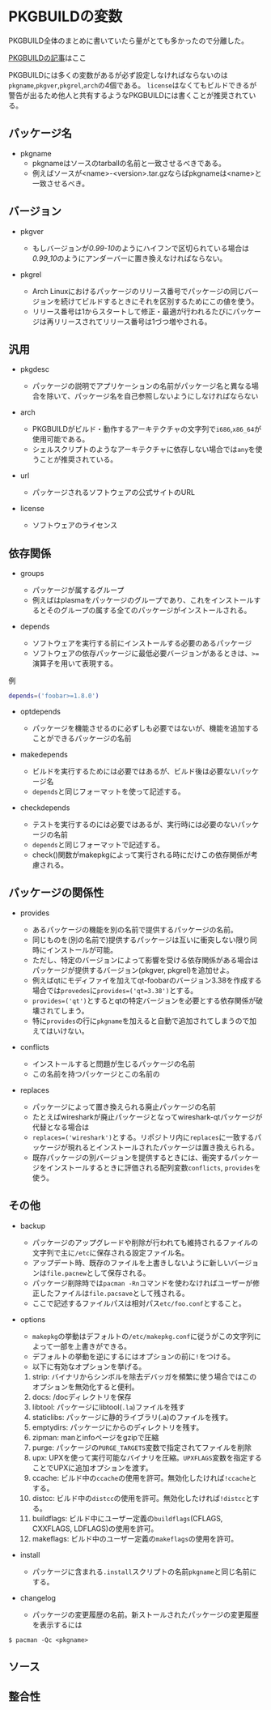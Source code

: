 # PKGBUILDの変数

PKGBUILD全体のまとめに書いていたら量がとても多かったので分離した。

[PKGBUILDの記事](https://wiki.archlinux.jp/index.php/PKGBUILD)はここ

PKGBUILDには多くの変数があるが必ず設定しなければならないのは `pkgname`,`pkgver`,`pkgrel`,`arch`の4個である。
`license`はなくてもビルドできるが警告が出るため他人と共有するようなPKGBUILDには書くことが推奨されている。

## パッケージ名

- pkgname
    - pkgnameはソースのtarballの名前と一致させるべきである。
    - 例えばソースが\<name\>-\<version\>.tar.gzならばpkgnameは\<name\>と一致させるべき。

## バージョン

- pkgver
    - もしバージョンが*0.99-10*のようにハイフンで区切られている場合は*0.99_10*のようにアンダーバーに置き換えなければならない。

- pkgrel
    - Arch Linuxにおけるパッケージのリリース番号でパッケージの同じバージョンを続けてビルドするときにそれを区別するためにこの値を使う。
    - リリース番号は1からスタートして修正・最適が行われるたびにパッケージは再リリースされてリリース番号は1づつ増やされる。

## 汎用

- pkgdesc
    - パッケージの説明でアプリケーションの名前がパッケージ名と異なる場合を除いて、パッケージ名を自己参照しないようにしなければならない

- arch
    - PKGBUILDがビルド・動作するアーキテクチャの文字列で`i686`,`x86_64`が使用可能である。
    - シェルスクリプトのようなアーキテクチャに依存しない場合では`any`を使うことが推奨されている。

- url
    - パッケージされるソフトウェアの公式サイトのURL

- license
    - ソフトウェアのライセンス

## 依存関係

- groups
    - パッケージが属するグループ
    - 例えばはplasmaをパッケージのグループであり、これをインストールするとそのグループの属する全てのパッケージがインストールされる。

- depends
    - ソフトウェアを実行する前にインストールする必要のあるパッケージ
    - ソフトウェアの依存パッケージに最低必要バージョンがあるときは、`>=`演算子を用いて表現する。

例
```bash
depends=('foobar>=1.8.0')
```
- optdepends
    - パッケージを機能させるのに必ずしも必要ではないが、機能を追加することができるパッケージの名前

- makedepends
    - ビルドを実行するためには必要ではあるが、ビルド後は必要ないパッケージ名
    - `depends`と同じフォーマットを使って記述する。

- checkdepends
    - テストを実行するのには必要ではあるが、実行時には必要のないパッケージの名前
    - `depends`と同じフォーマットで記述する。
    - check()関数がmakepkgによって実行される時にだけこの依存関係が考慮される。

## パッケージの関係性

- provides
    - あるパッケージの機能を別の名前で提供するパッケージの名前。
    - 同じものを(別の名前で)提供するパッケージは互いに衝突しない限り同時にインストールが可能。
    - ただし、特定のバージョンによって影響を受ける依存関係がある場合はパッケージが提供するバージョン(pkgver, pkgrel)を追加せよ。
    - 例えばqtにモディファイを加えてqt-foobarのバージョン3.38を作成する場合では`provedes`に`provides=('qt=3.38')`とする。
    - `provides=('qt')`とするとqtの特定バージョンを必要とする依存関係が破壊されてしまう。
    - 特に`provides`の行に`pkgname`を加えると自動で追加されてしまうので加えてはいけない。

- conflicts
    - インストールすると問題が生じるパッケージの名前
    - この名前を持つパッケージとこの名前の

- replaces
    - パッケージによって置き換えられる廃止パッケージの名前 
    - たとえばwiresharkが廃止パッケージとなってwireshark-qtパッケージが代替となる場合は
    - `replaces=('wireshark')`とする。リポジトリ内に`replaces`に一致するパッケージが現れるとインストールされたパッケージは置き換えられる。
    - 既存パッケージの別バージョンを提供するときには、衝突するパッケージをインストールするときに評価される配列変数`conflicts`, `provides`を使う。

## その他

- backup
    - パッケージのアップグレードや削除が行われても維持されるファイルの文字列で主に`/etc`に保存される設定ファイル名。 
    - アップデート時、既存のファイルを上書きしないように新しいバージョンは`file.pacnew`として保存される。
    - パッケージ削除時では`pacman -Rn`コマンドを使わなければユーザーが修正したファイルは`file.pacsave`として残される。
    - ここで記述するファイルパスは相対パス`etc/foo.conf`とすること。

- options
    - `makepkg`の挙動はデフォルトの`/etc/makepkg.conf`に従うがこの文字列によって一部を上書きができる。
    - デフォルトの挙動を逆にするにはオプションの前に`!`をつける。
    - 以下に有効なオプションを挙げる。 

    1. strip: バイナリからシンボルを除去デバッガを頻繁に使う場合ではこのオプションを無効化すると便利。
    2. docs: /docディレクトリを保存
    3. libtool: パッケージにlibtool(`.la`)ファイルを残す
    4. staticlibs: パッケージに静的ライブラリ(.a)のファイルを残す。
    5. emptydirs: パッケージにからのディレクトリを残す。
    6. zipman: manとinfoページをgzipで圧縮
    7. purge: パッケージの`PURGE_TARGETS`変数で指定されてファイルを削除 
    8. upx: UPXを使って実行可能なバイナリを圧縮。`UPXFLAGS`変数を指定することでUPXに追加オプションを渡す。
    9. ccache: ビルド中の`ccache`の使用を許可。無効化したければ`!ccache`とする。
    10. distcc: ビルド中の`distcc`の使用を許可。無効化したければ`!distcc`とする。
    11. buildflags: ビルド中にユーザー定義の`buildflags`(CFLAGS, CXXFLAGS, LDFLAGS)の使用を許可。
    12. makeflags: ビルド中のユーザー定義の`makeflags`の使用を許可。

- install
    - パッケージに含まれる`.install`スクリプトの名前`pkgname`と同じ名前にする。

- changelog
    - パッケージの変更履歴の名前。新ストールされたパッケージの変更履歴を表示するには
```
$ pacman -Qc <pkgname>
```



## ソース

## 整合性
